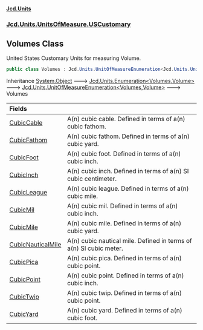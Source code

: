 #### [Jcd.Units](index.md 'index')
### [Jcd.Units.UnitsOfMeasure.USCustomary](Jcd.Units.UnitsOfMeasure.USCustomary.md 'Jcd.Units.UnitsOfMeasure.USCustomary')

## Volumes Class

United States Customary Units for measuring Volume.

```csharp
public class Volumes : Jcd.Units.UnitOfMeasureEnumeration<Jcd.Units.UnitsOfMeasure.USCustomary.Volumes, Jcd.Units.UnitTypes.Volume>
```

Inheritance [System.Object](https://docs.microsoft.com/en-us/dotnet/api/System.Object 'System.Object') &#129106; [Jcd.Units.Enumeration&lt;](Jcd.Units.Enumeration_TEnumeration,T_.md 'Jcd.Units.Enumeration<TEnumeration,T>')[Volumes](Jcd.Units.UnitsOfMeasure.USCustomary.Volumes.md 'Jcd.Units.UnitsOfMeasure.USCustomary.Volumes')[,](Jcd.Units.Enumeration_TEnumeration,T_.md 'Jcd.Units.Enumeration<TEnumeration,T>')[Volume](Jcd.Units.UnitTypes.Volume.md 'Jcd.Units.UnitTypes.Volume')[&gt;](Jcd.Units.Enumeration_TEnumeration,T_.md 'Jcd.Units.Enumeration<TEnumeration,T>') &#129106; [Jcd.Units.UnitOfMeasureEnumeration&lt;](Jcd.Units.UnitOfMeasureEnumeration_TEnumeration,T_.md 'Jcd.Units.UnitOfMeasureEnumeration<TEnumeration,T>')[Volumes](Jcd.Units.UnitsOfMeasure.USCustomary.Volumes.md 'Jcd.Units.UnitsOfMeasure.USCustomary.Volumes')[,](Jcd.Units.UnitOfMeasureEnumeration_TEnumeration,T_.md 'Jcd.Units.UnitOfMeasureEnumeration<TEnumeration,T>')[Volume](Jcd.Units.UnitTypes.Volume.md 'Jcd.Units.UnitTypes.Volume')[&gt;](Jcd.Units.UnitOfMeasureEnumeration_TEnumeration,T_.md 'Jcd.Units.UnitOfMeasureEnumeration<TEnumeration,T>') &#129106; Volumes

| Fields | |
| :--- | :--- |
| [CubicCable](Jcd.Units.UnitsOfMeasure.USCustomary.Volumes.CubicCable.md 'Jcd.Units.UnitsOfMeasure.USCustomary.Volumes.CubicCable') | A(n) cubic cable. Defined in terms of a(n) cubic fathom. |
| [CubicFathom](Jcd.Units.UnitsOfMeasure.USCustomary.Volumes.CubicFathom.md 'Jcd.Units.UnitsOfMeasure.USCustomary.Volumes.CubicFathom') | A(n) cubic fathom. Defined in terms of a(n) cubic yard. |
| [CubicFoot](Jcd.Units.UnitsOfMeasure.USCustomary.Volumes.CubicFoot.md 'Jcd.Units.UnitsOfMeasure.USCustomary.Volumes.CubicFoot') | A(n) cubic foot. Defined in terms of a(n) cubic inch. |
| [CubicInch](Jcd.Units.UnitsOfMeasure.USCustomary.Volumes.CubicInch.md 'Jcd.Units.UnitsOfMeasure.USCustomary.Volumes.CubicInch') | A(n) cubic inch. Defined in terms of a(n) SI cubic centimeter. |
| [CubicLeague](Jcd.Units.UnitsOfMeasure.USCustomary.Volumes.CubicLeague.md 'Jcd.Units.UnitsOfMeasure.USCustomary.Volumes.CubicLeague') | A(n) cubic league. Defined in terms of a(n) cubic mile. |
| [CubicMil](Jcd.Units.UnitsOfMeasure.USCustomary.Volumes.CubicMil.md 'Jcd.Units.UnitsOfMeasure.USCustomary.Volumes.CubicMil') | A(n) cubic mil. Defined in terms of a(n) cubic inch. |
| [CubicMile](Jcd.Units.UnitsOfMeasure.USCustomary.Volumes.CubicMile.md 'Jcd.Units.UnitsOfMeasure.USCustomary.Volumes.CubicMile') | A(n) cubic mile. Defined in terms of a(n) cubic yard. |
| [CubicNauticalMile](Jcd.Units.UnitsOfMeasure.USCustomary.Volumes.CubicNauticalMile.md 'Jcd.Units.UnitsOfMeasure.USCustomary.Volumes.CubicNauticalMile') | A(n) cubic nautical mile. Defined in terms of a(n) SI cubic meter. |
| [CubicPica](Jcd.Units.UnitsOfMeasure.USCustomary.Volumes.CubicPica.md 'Jcd.Units.UnitsOfMeasure.USCustomary.Volumes.CubicPica') | A(n) cubic pica. Defined in terms of a(n) cubic point. |
| [CubicPoint](Jcd.Units.UnitsOfMeasure.USCustomary.Volumes.CubicPoint.md 'Jcd.Units.UnitsOfMeasure.USCustomary.Volumes.CubicPoint') | A(n) cubic point. Defined in terms of a(n) cubic inch. |
| [CubicTwip](Jcd.Units.UnitsOfMeasure.USCustomary.Volumes.CubicTwip.md 'Jcd.Units.UnitsOfMeasure.USCustomary.Volumes.CubicTwip') | A(n) cubic twip. Defined in terms of a(n) cubic point. |
| [CubicYard](Jcd.Units.UnitsOfMeasure.USCustomary.Volumes.CubicYard.md 'Jcd.Units.UnitsOfMeasure.USCustomary.Volumes.CubicYard') | A(n) cubic yard. Defined in terms of a(n) cubic foot. |
